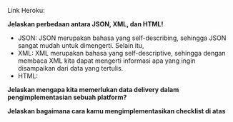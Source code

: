 Link Heroku: 

**Jelaskan perbedaan antara JSON, XML, dan HTML!**
- JSON: JSON merupakan bahasa yang self-describing, sehingga JSON sangat mudah untuk dimengerti. Selain itu, 
- XML: XML merupakan bahasa yang self-descriptive, sehingga dengan membaca XML kita dapat mengerti informasi apa yang ingin disampaikan dari data yang tertulis.
- HTML:

**Jelaskan mengapa kita memerlukan data delivery dalam pengimplementasian sebuah platform?**

**Jelaskan bagaimana cara kamu mengimplementasikan checklist di atas**
